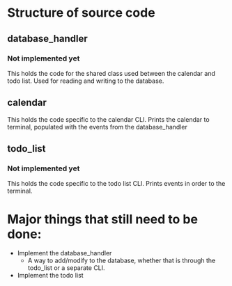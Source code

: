 # Structure of source code


## database_handler
### Not implemented yet
This holds the code for the shared class used between the calendar and todo list. Used for reading and writing to the database.

## calendar
This holds the code specific to the calendar CLI. Prints the calendar to terminal, populated with the events from the database_handler

## todo_list
### Not implemented yet
This holds the code specific to the todo list CLI. Prints events in order to the terminal.

# Major things that still need to be done:
  - Implement the database_handler
    - A way to add/modify to the database, whether that is through the todo_list or a separate CLI.
  - Implement the todo list

